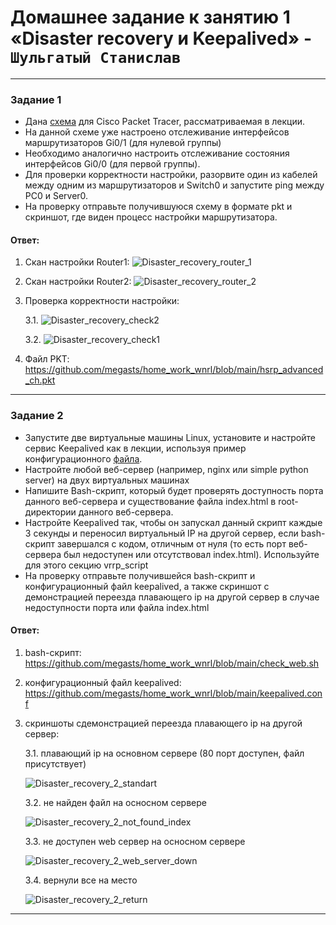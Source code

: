 # Домашнее задание к занятию 1 «Disaster recovery и Keepalived» - `Шульгатый Станислав`


------


### Задание 1
- Дана [схема](1/hsrp_advanced.pkt) для Cisco Packet Tracer, рассматриваемая в лекции.
- На данной схеме уже настроено отслеживание интерфейсов маршрутизаторов Gi0/1 (для нулевой группы)
- Необходимо аналогично настроить отслеживание состояния интерфейсов Gi0/0 (для первой группы).
- Для проверки корректности настройки, разорвите один из кабелей между одним из маршрутизаторов и Switch0 и запустите ping между PC0 и Server0.
- На проверку отправьте получившуюся схему в формате pkt и скриншот, где виден процесс настройки маршрутизатора.

#### Ответ:

1. Скан настройки Router1: ![Disaster_recovery_router_1](https://github.com/megasts/home_work_wnrl/blob/main/img/Disaster_recovery_router_1.png)

2. Скан настройки Router2: ![Disaster_recovery_router_2](https://github.com/megasts/home_work_wnrl/blob/main/img/Disaster_recovery_router_2.png)
   
3. Проверка корректности настройки:
   
   3.1. ![Disaster_recovery_check2](https://github.com/megasts/home_work_wnrl/blob/main/img/Disaster_recovery_check2.png)
   
   3.2. ![Disaster_recovery_check1](https://github.com/megasts/home_work_wnrl/blob/main/img/Disaster_recovery_check1.png)
   
4. Файл PKT: https://github.com/megasts/home_work_wnrl/blob/main/hsrp_advanced_ch.pkt

------


### Задание 2
- Запустите две виртуальные машины Linux, установите и настройте сервис Keepalived как в лекции, используя пример конфигурационного [файла](1/keepalived-simple.conf).
- Настройте любой веб-сервер (например, nginx или simple python server) на двух виртуальных машинах
- Напишите Bash-скрипт, который будет проверять доступность порта данного веб-сервера и существование файла index.html в root-директории данного веб-сервера.
- Настройте Keepalived так, чтобы он запускал данный скрипт каждые 3 секунды и переносил виртуальный IP на другой сервер, если bash-скрипт завершался с кодом, отличным от нуля (то есть порт веб-сервера был недоступен или отсутствовал index.html). Используйте для этого секцию vrrp_script
- На проверку отправьте получившейся bash-скрипт и конфигурационный файл keepalived, а также скриншот с демонстрацией переезда плавающего ip на другой сервер в случае недоступности порта или файла index.html

#### Ответ:

1. bash-скрипт: https://github.com/megasts/home_work_wnrl/blob/main/check_web.sh
   
2. конфигурационный файл keepalived: https://github.com/megasts/home_work_wnrl/blob/main/keepalived.conf
   
3. скриншоты сдемонстрацией переезда плавающего ip на другой сервер:
 
   3.1. плавающий ip на основном сервере (80 порт доступен, файл присутствует)
   
   ![Disaster_recovery_2_standart](https://github.com/megasts/home_work_wnrl/blob/main/img/Disaster_recovery_2_standart.png)
   
   3.2. не найден файл на осносном сервере
   
   ![Disaster_recovery_2_not_found_index](https://github.com/megasts/home_work_wnrl/blob/main/img/Disaster_recovery_2_not_found_index.png)
   
   3.3. не доступен web сервер на осносном сервере
   
   ![Disaster_recovery_2_web_server_down](https://github.com/megasts/home_work_wnrl/blob/main/img/Disaster_recovery_2_web_server_down.png)
   
   3.4. вернули все на место
   
   ![Disaster_recovery_2_return](https://github.com/megasts/home_work_wnrl/blob/main/img/Disaster_recovery_2_return.png)
   


------

